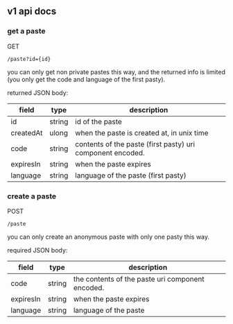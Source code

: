 ## v1 api docs

### get a paste

<p class="method">GET</p> <code>/paste?id=<span class="var">{id}</span></code>

[comment]: <> (`GET /paste?id={id}`)

you can only get non private pastes this way, and the returned info is limited (you only get the code and language of the first pasty).

returned JSON body:

| field     | type   | description                                                |
|-----------|--------|------------------------------------------------------------|
| id        | string | id of the paste                                            |
| createdAt | ulong  | when the paste is created at, in unix time                 |
| code      | string | contents of the paste (first pasty) uri component encoded. |
| expiresIn | string | when the paste expires                                     |
| language  | string | language of the paste (first pasty)                        |

### create a paste

<p class="method">POST</p> <code>/paste</code>

[comment]: <> (`POST /paste`)

you can only create an anonymous paste with only one pasty this way.

required JSON body:

| field     | type   | description                                      |
|-----------|--------|--------------------------------------------------|
| code      | string | the contents of the paste uri component encoded. |
| expiresIn | string | when the paste expires                           |
| language  | string | language of the paste                            |
